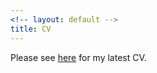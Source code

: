 ```yaml
---
<!-- layout: default -->
title: CV
---
```


<!-- Please see [here](https://github.com/trmcdade/trmcdade.github.io/files/5821192/McDade_CV.pdf) for my latest CV. -->
Please see <a href="MateoVillamizarChaparro.github.io/assets/cv/McDade_CV.pdf" target="_blank">here</a> for my latest CV.
